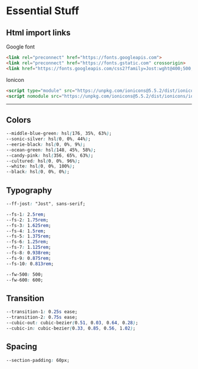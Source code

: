 # Essential Stuff

## Html import links

Google font

``` html
<link rel="preconnect" href="https://fonts.googleapis.com">
<link rel="preconnect" href="https://fonts.gstatic.com" crossorigin>
<link href="https://fonts.googleapis.com/css2?family=Jost:wght@400;500;600;700&display=swap" rel="stylesheet">
```

Ionicon

``` html
<script type="module" src="https://unpkg.com/ionicons@5.5.2/dist/ionicons/ionicons.esm.js"></script>
<script nomodule src="https://unpkg.com/ionicons@5.5.2/dist/ionicons/ionicons.js"></script>
```

---

## Colors

``` css
--middle-blue-green: hsl(176, 35%, 63%);
--sonic-silver: hsl(0, 0%, 44%);
--eerie-black: hsl(0, 0%, 9%);
--ocean-green: hsl(148, 45%, 58%);
--candy-pink: hsl(356, 65%, 63%);
--cultured: hsl(0, 0%, 96%);
--white: hsl(0, 0%, 100%);
--black: hsl(0, 0%, 0%);
```

## Typography

``` css
--ff-jost: "Jost", sans-serif;

--fs-1: 2.5rem;
--fs-2: 1.75rem;
--fs-3: 1.625rem;
--fs-4: 1.5rem;
--fs-5: 1.375rem;
--fs-6: 1.25rem;
--fs-7: 1.125rem;
--fs-8: 0.938rem;
--fs-9: 0.875rem;
--fs-10: 0.813rem;

--fw-500: 500;
--fw-600: 600;
```

## Transition

``` css
--transition-1: 0.25s ease;
--transition-2: 0.75s ease;
--cubic-out: cubic-bezier(0.51, 0.03, 0.64, 0.28);
--cubic-in: cubic-bezier(0.33, 0.85, 0.56, 1.02);
```

## Spacing

``` css
--section-padding: 60px;
```
